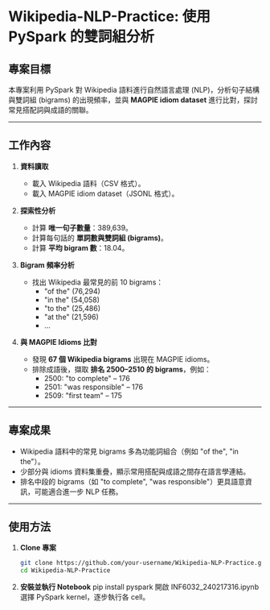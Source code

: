 # Wikipedia-NLP-Practice: 使用 PySpark 的雙詞組分析  

## 專案目標  
本專案利用 PySpark 對 Wikipedia 語料進行自然語言處理 (NLP)，分析句子結構與雙詞組 (bigrams) 的出現頻率，並與 **MAGPIE idiom dataset** 進行比對，探討常見搭配詞與成語的關聯。  

---

## 工作內容  

1. **資料讀取**  
   - 載入 Wikipedia 語料（CSV 格式）。  
   - 載入 MAGPIE idiom dataset（JSONL 格式）。  

2. **探索性分析**  
   - 計算 **唯一句子數量**：389,639。  
   - 計算每句話的 **單詞數與雙詞組 (bigrams)**。  
   - 計算 **平均 bigram 數**：18.04。  

3. **Bigram 頻率分析**  
   - 找出 Wikipedia 最常見的前 10 bigrams：  
     - "of the" (76,294)  
     - "in the" (54,058)  
     - "to the" (25,486)  
     - "at the" (21,596)  
     - …  

4. **與 MAGPIE Idioms 比對**  
   - 發現 **67 個 Wikipedia bigrams** 出現在 MAGPIE idioms。  
   - 排除成語後，擷取 **排名 2500–2510 的 bigrams**，例如：  
     - 2500: "to complete" – 176  
     - 2501: "was responsible" – 176  
     - 2509: "first team" – 175  

---

## 專案成果  
- Wikipedia 語料中的常見 bigrams 多為功能詞組合（例如 "of the", "in the"）。  
- 少部分與 idioms 資料集重疊，顯示常用搭配與成語之間存在語言學連結。  
- 排名中段的 bigrams（如 "to complete", "was responsible"）更具語意資訊，可能適合進一步 NLP 任務。  

---

## 使用方法  

1. **Clone 專案**  
   ```bash
   git clone https://github.com/your-username/Wikipedia-NLP-Practice.git
   cd Wikipedia-NLP-Practice
2. **安裝並執行 Notebook**
   pip install pyspark
   開啟 INF6032_240217316.ipynb
   選擇 PySpark kernel，逐步執行各 cell。
